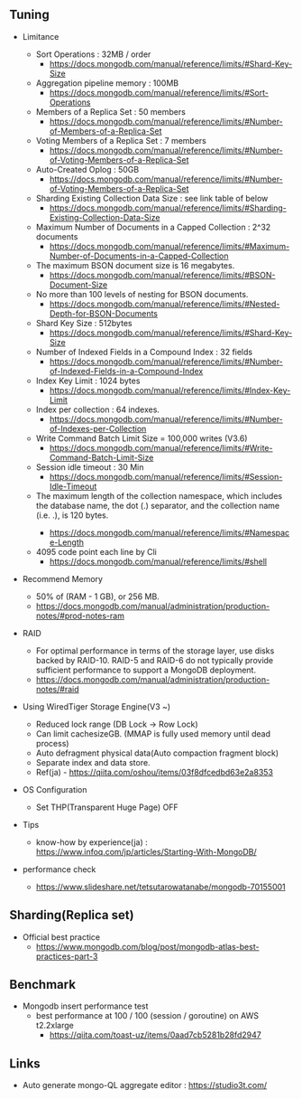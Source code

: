 ## Tuning

* Limitance
  * Sort Operations : 32MB / order
    * https://docs.mongodb.com/manual/reference/limits/#Shard-Key-Size
  * Aggregation pipeline memory : 100MB
    * https://docs.mongodb.com/manual/reference/limits/#Sort-Operations
  * Members of a Replica Set : 50 members
    * https://docs.mongodb.com/manual/reference/limits/#Number-of-Members-of-a-Replica-Set
  * Voting Members of a Replica Set : 7 members
    * https://docs.mongodb.com/manual/reference/limits/#Number-of-Voting-Members-of-a-Replica-Set
  * Auto-Created Oplog : 50GB
    * https://docs.mongodb.com/manual/reference/limits/#Number-of-Voting-Members-of-a-Replica-Set
  * Sharding Existing Collection Data Size : see link table of below
    * https://docs.mongodb.com/manual/reference/limits/#Sharding-Existing-Collection-Data-Size
  * Maximum Number of Documents in a Capped Collection : 2^32 documents
    * https://docs.mongodb.com/manual/reference/limits/#Maximum-Number-of-Documents-in-a-Capped-Collection
  * The maximum BSON document size is 16 megabytes.
    * https://docs.mongodb.com/manual/reference/limits/#BSON-Document-Size
  * No more than 100 levels of nesting for BSON documents.
    * https://docs.mongodb.com/manual/reference/limits/#Nested-Depth-for-BSON-Documents
  * Shard Key Size : 512bytes
    * https://docs.mongodb.com/manual/reference/limits/#Shard-Key-Size
  * Number of Indexed Fields in a Compound Index : 32 fields
    * https://docs.mongodb.com/manual/reference/limits/#Number-of-Indexed-Fields-in-a-Compound-Index
  * Index Key Limit : 1024 bytes
    * https://docs.mongodb.com/manual/reference/limits/#Index-Key-Limit
  * Index per collection : 64 indexes.
    * https://docs.mongodb.com/manual/reference/limits/#Number-of-Indexes-per-Collection
  * Write Command Batch Limit Size = 100,000 writes (V3.6)
    * https://docs.mongodb.com/manual/reference/limits/#Write-Command-Batch-Limit-Size
  * Session idle timeout : 30 Min
    * https://docs.mongodb.com/manual/reference/limits/#Session-Idle-Timeout
  * The maximum length of the collection namespace, which includes the database name, the dot (.) separator, and the collection name (i.e. <database>.<collection>), is 120 bytes.
    * https://docs.mongodb.com/manual/reference/limits/#Namespace-Length
  * 4095 code point each line by Cli
    * https://docs.mongodb.com/manual/reference/limits/#shell


* Recommend Memory
  * 50% of (RAM - 1 GB), or 256 MB.
  * https://docs.mongodb.com/manual/administration/production-notes/#prod-notes-ram

* RAID
  * For optimal performance in terms of the storage layer, use disks backed by RAID-10. RAID-5 and RAID-6 do not typically provide sufficient performance to support a MongoDB deployment.
  * https://docs.mongodb.com/manual/administration/production-notes/#raid

* Using WiredTiger Storage Engine(V3 ~)
  * Reduced lock range (DB Lock -> Row Lock)
  * Can limit cachesizeGB. (MMAP is fully used memory until dead process)
  * Auto defragment physical data(Auto compaction fragment block)
  * Separate index and data store.
  * Ref(ja) - https://qiita.com/oshou/items/03f8dfcedbd63e2a8353

* OS Configuration
  * Set THP(Transparent Huge Page) OFF

* Tips
  * know-how by experience(ja) : https://www.infoq.com/jp/articles/Starting-With-MongoDB/

* performance check
  * https://www.slideshare.net/tetsutarowatanabe/mongodb-70155001

## Sharding(Replica set)

* Official best practice
  * https://www.mongodb.com/blog/post/mongodb-atlas-best-practices-part-3

## Benchmark

* Mongodb insert performance test
  * best performance at 100 / 100 (session / goroutine) on AWS t2.2xlarge
    * https://qiita.com/toast-uz/items/0aad7cb5281b28fd2947

## Links

* Auto generate mongo-QL aggregate editor : https://studio3t.com/
